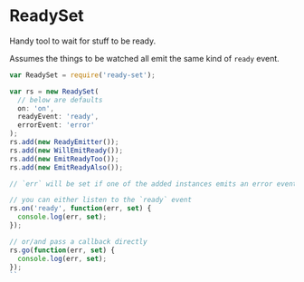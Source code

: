 # ReadySet

Handy tool to wait for stuff to be ready.

Assumes the things to be watched all emit the same kind of `ready` event.

```javascript
var ReadySet = require('ready-set');

var rs = new ReadySet(
  // below are defaults
  on: 'on',
  readyEvent: 'ready',
  errorEvent: 'error'
);
rs.add(new ReadyEmitter());
rs.add(new WillEmitReady());
rs.add(new EmitReadyToo());
rs.add(new EmitReadyAlso());

// `err` will be set if one of the added instances emits an error event

// you can either listen to the `ready` event
rs.on('ready', function(err, set) {
  console.log(err, set);
});

// or/and pass a callback directly
rs.go(function(err, set) {
  console.log(err, set);
});
``
